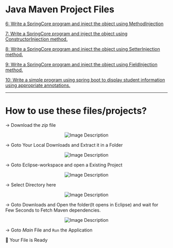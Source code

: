 # Java Maven Project Files

[6: Write a SpringCore program and inject the object 
using MethodInjection](https://github.com/Mohdjariullah/javamaven/tree/main/5th_Program)

[7: Write a SpringCore program and inject the object 
using ConstructorInjection method.](https://github.com/Mohdjariullah/javamaven/tree/main/6th_program)

[8: Write a SpringCore program and inject the object 
using SetterInjection method.](https://github.com/Mohdjariullah/javamaven/tree/main/7th_program)

[9: Write a SpringCore program and inject the object 
using FieldInjection method.](https://github.com/Mohdjariullah/javamaven/tree/main/8th_program)

[10: Write a simple program using spring boot to display
student information using appropriate annotations.](https://github.com/Mohdjariullah/javamaven/tree/main/9th_program)

------

# How to use these files/projects?

-> Download the _zip_ file
<div align="center">
  <img src="https://github.com/Mohdjariullah/javamaven/assets/112340610/b4232b55-869a-4aaa-8c59-aab7b552c62f" alt="Image Description">
</div>



-> Goto Your Local Downloads and Extract it in a Folder
<div align="center">
  <img src="https://github.com/Mohdjariullah/javamaven/assets/112340610/e6dbc3df-c28a-43c2-a19e-04cb60cd600d" alt="Image Description">
</div>


-> Goto Eclipse-workspace and open a Existing Project
<div align="center">
  <img src="https://github.com/Mohdjariullah/javamaven/assets/112340610/33df0afc-6f4d-485d-a390-7960cab40f13" alt="Image Description">
</div>

-> Select Directory here
<div align="center">
  <img src="https://github.com/Mohdjariullah/javamaven/assets/112340610/eba187dd-643a-4a70-979c-f275054ae81d" alt="Image Description">
</div>

-> Goto Downloads and Open the folder(It opens in Eclipse) and wait for Few Seconds to Fetch Maven dependencies.
<div align="center">
  <img src="https://github.com/Mohdjariullah/javamaven/assets/112340610/7a1f0029-ae53-4093-be2c-d930185e3b1c" alt="Image Description">
</div>


-> Goto _Main_ File and `Run` the Application
 
🎉 Your File is Ready
